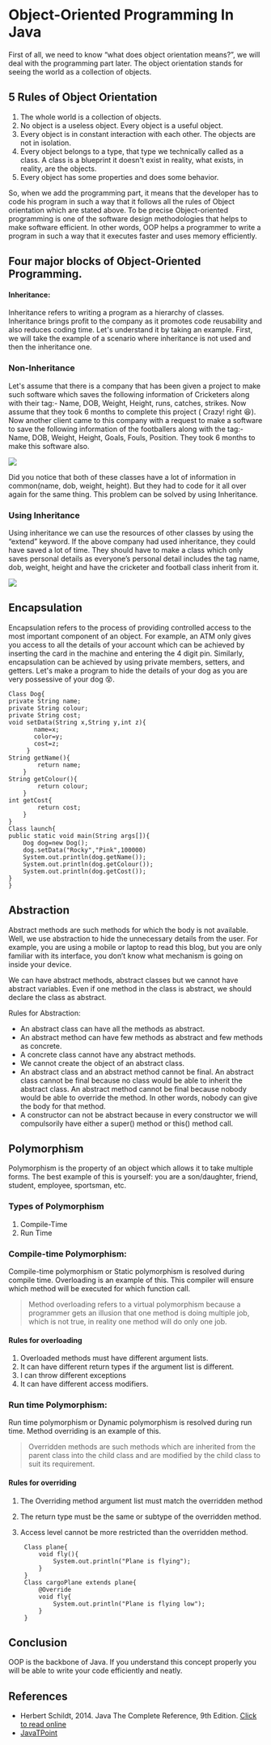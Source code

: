 # Object-Oriented Programming In Java

First of all, we need to know “what does object orientation means?”, we will deal with the programming part later. The object orientation stands for seeing the world as a collection of objects.

## 5 Rules of Object Orientation

1. The whole world is a collection of objects.
2. No object is a useless object. Every object is a useful object.
3. Every object is in constant interaction with each other. The objects are not in isolation.
4. Every object belongs to a type, that type we technically called as a class. A class is a blueprint it doesn't exist in reality, what exists, in reality, are the objects.
5. Every object has some properties and does some behavior.
   
So, when we add the programming part, it means that the developer has to code his program in such a way that it follows all the rules of Object orientation which are stated above. To be precise Object-oriented programming is one of the software design methodologies that helps to make software efficient. In other words, OOP helps a programmer to write a program in such a way that it executes faster and uses memory efficiently.

## Four major blocks of Object-Oriented Programming.

#### Inheritance:

Inheritance refers to writing a program as a hierarchy of classes. Inheritance brings profit to the company as it promotes code reusability and also reduces coding time. Let's understand it by taking an example. First, we will take the example of a scenario where inheritance is not used and then the inheritance one.

### Non-Inheritance

Let's assume that there is a company that has been given a project to make such software which saves the following information of Cricketers along with their tag:- Name, DOB, Weight, Height, runs, catches, strikes. Now assume that they took 6 months to complete this project ( Crazy! right 😆). Now another client came to this company with a request to make a software to save the following information of the footballers along with the tag:- Name, DOB, Weight, Height, Goals, Fouls, Position. They took 6 months to make this software also.

![](https://i.ibb.co/NyNtT5z/1-KFVe-Bmitlsa-XWES-js0-IMw.png)

Did you notice that both of these classes have a lot of information in common(name, dob, weight, height). But they had to code for it all over again for the same thing. This problem can be solved by using Inheritance.

### Using Inheritance

Using inheritance we can use the resources of other classes by using the “extend” keyword. If the above company had used inheritance, they could have saved a lot of time. They should have to make a class which only saves personal details as everyone’s personal detail includes the tag name, dob, weight, height and have the cricketer and football class inherit from it.

![](https://i.ibb.co/B6jBhDr/1-t-VCEubcn-Fmaiou-Mc-Me-P7-Hw.png)

## Encapsulation

Encapsulation refers to the process of providing controlled access to the most important component of an object. For example, an ATM only gives you access to all the details of your account which can be achieved by inserting the card in the machine and entering the 4 digit pin. Similarly, encapsulation can be achieved by using private members, setters, and getters. Let's make a program to hide the details of your dog as you are very possessive of your dog 😵.

    Class Dog{
    private String name;
    private String colour;
    private String cost;
    void setData(String x,String y,int z){
           name=x;
           color=y;
           cost=z;
         }
    String getName(){
            return name;
        }
    String getColour(){
            return colour;
        }
    int getCost{
            return cost;
        }
    }
    Class launch{
    public static void main(String args[]){
        Dog dog=new Dog();
        dog.setData("Rocky","Pink",100000)
        System.out.println(dog.getName());
        System.out.println(dog.getColour());
        System.out.println(dog.getCost());
    }
    }

## Abstraction

Abstract methods are such methods for which the body is not available. Well, we use abstraction to hide the unnecessary details from the user. For example, you are using a mobile or laptop to read this blog, but you are only familiar with its interface, you don’t know what mechanism is going on inside your device.

We can have abstract methods, abstract classes but we cannot have abstract variables. Even if one method in the class is abstract, we should declare the class as abstract.

Rules for Abstraction:

* An abstract class can have all the methods as abstract.
* An abstract method can have few methods as abstract and few methods as concrete.
* A concrete class cannot have any abstract methods.
* We cannot create the object of an abstract class.
* An abstract class and an abstract method cannot be final. An abstract class cannot be final because no class would be able to inherit the abstract class. An abstract method cannot be final because nobody would be able to override the method. In other words, nobody can give the body for that method.
* A constructor can not be abstract because in every constructor we will compulsorily have either a super() method or this() method call.

## Polymorphism

Polymorphism is the property of an object which allows it to take multiple forms. The best example of this is yourself: you are a son/daughter, friend, student, employee, sportsman, etc.

### Types of Polymorphism

1. Compile-Time
2. Run Time
   
### Compile-time Polymorphism:

Compile-time polymorphism or Static polymorphism is resolved during compile time. Overloading is an example of this. This compiler will ensure which method will be executed for which function call.

> Method overloading refers to a virtual polymorphism because a programmer gets an illusion that one method is doing multiple job, which is not true, in reality one method will do only one job.

#### Rules for overloading

1. Overloaded methods must have different argument lists.
2. It can have different return types if the argument list is different.
3. I can throw different exceptions
4. It can have different access modifiers.

### Run time Polymorphism:

Run time polymorphism or Dynamic polymorphism is resolved during run time. Method overriding is an example of this.

>Overridden methods are such methods which are inherited from the parent class into the child class and are modified by the child class to suit its requirement.

#### Rules for overriding
1. The Overriding method argument list must match the overridden method
2. The return type must be the same or subtype of the overridden method.
3. Access level cannot be more restricted than the overridden method.


        
        Class plane{
            void fly(){
                System.out.println("Plane is flying");
            }
        }
        Class cargoPlane extends plane{
            @Override
            void fly{
                System.out.println("Plane is flying low");
            }
        }

## Conclusion

OOP is the backbone of Java. If you understand this concept properly you will be able to write your code efficiently and neatly.

## References

* Herbert Schildt, 2014. Java The Complete Reference, 9th Edition. [Click to read online](https://learning.oreilly.com/library/view/java-the-complete/9780071808552/)
* [JavaTPoint](https://www.javatpoint.com/java-oops-concepts)   

